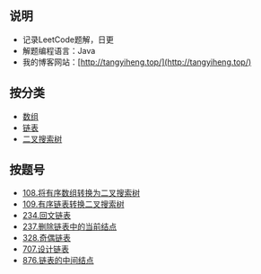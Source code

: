 ## 说明
- 记录LeetCode题解，日更
- 解题编程语言：Java
- 我的博客网站：[http://tangyiheng.top/](http://tangyiheng.top/)

## 按分类

- [数组](https://github.com/tangyihengsb/LeetCode/tree/master/数组)
- [链表](https://github.com/tangyihengsb/LeetCode/blob/master/链表)
- [二叉搜索树](https://github.com/tangyihengsb/LeetCode/tree/master/二叉搜索树)

## 按题号

- [108.将有序数组转换为二叉搜索树](https://github.com/tangyihengsb/LeetCode/blob/master/数组/108_将有序数组转换为二叉搜索树.java)
- [109.有序链表转换二叉搜索树](https://github.com/tangyihengsb/LeetCode/blob/master/数组/109_有序链表转换二叉搜索树.java)
- [234.回文链表](https://github.com/tangyihengsb/LeetCode/blob/master/链表/234_回文链表.java)
- [237.删除链表中的当前结点](https://github.com/tangyihengsb/LeetCode/blob/master/链表/237_删除链表中的当前节点.java)
- [328.奇偶链表](https://github.com/tangyihengsb/LeetCode/blob/master/链表/328_奇偶链表.java)
- [707.设计链表](https://github.com/tangyihengsb/LeetCode/blob/master/链表/707_设计链表.java)
- [876.链表的中间结点](https://github.com/tangyihengsb/LeetCode/blob/master/链表/876_链表的中间结点.java)

